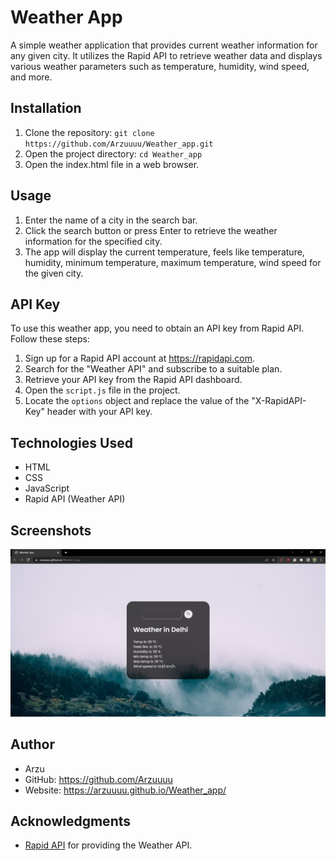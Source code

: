 # Weather App

A simple weather application that provides current weather information for any given city. It utilizes the Rapid API to retrieve weather data and displays various weather parameters such as temperature, humidity, wind speed, and more.

## Installation

1. Clone the repository: `git clone https://github.com/Arzuuuu/Weather_app.git`
2. Open the project directory: `cd Weather_app`
3. Open the index.html file in a web browser.

## Usage

1. Enter the name of a city in the search bar.
2. Click the search button or press Enter to retrieve the weather information for the specified city.
3. The app will display the current temperature, feels like temperature, humidity, minimum temperature, maximum temperature, wind speed for the given city.

## API Key

To use this weather app, you need to obtain an API key from Rapid API. Follow these steps:

1. Sign up for a Rapid API account at https://rapidapi.com.
2. Search for the "Weather API" and subscribe to a suitable plan.
3. Retrieve your API key from the Rapid API dashboard.
4. Open the `script.js` file in the project.
5. Locate the `options` object and replace the value of the "X-RapidAPI-Key" header with your API key.

## Technologies Used

- HTML
- CSS
- JavaScript
- Rapid API (Weather API)

## Screenshots

![Weather App Screenshot](Weather_app.png)

## Author

- Arzu
- GitHub: https://github.com/Arzuuuu
- Website: https://arzuuuu.github.io/Weather_app/

## Acknowledgments

- [Rapid API](https://rapidapi.com) for providing the Weather API.

